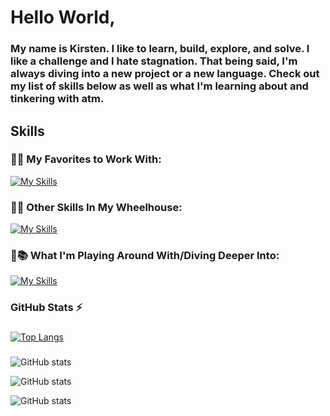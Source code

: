 # Hello World,
### My name is Kirsten. I like to learn, build, explore, and solve. I like a challenge and I hate stagnation. That being said, I'm always diving into a new project or a new language. Check out my list of skills below as well as what I'm learning about and tinkering with atm. 



## Skills
### 🖤🔥 My Favorites to Work With:

[![My Skills](https://skillicons.dev/icons?i=netlify,nextjs,react,ts,vercel,vscode&theme=dark)](https://skillicons.dev)  


### 🖤💪 Other Skills In My Wheelhouse:

[![My Skills](https://skillicons.dev/icons?i=aws,css,dynamodb,figma,git,html,js,jquery,materialui,mongodb,mysql,php,sass,wordpress&theme=dark)](https://skillicons.dev)


### 🖤📚 What I'm Playing Around With/Diving Deeper Into:

[![My Skills](https://skillicons.dev/icons?i=jest,nodejs,laravel,tailwind&theme=dark)](https://skillicons.dev)




 ### GitHub Stats ⚡
  
  ###
  [![Top Langs](https://github-readme-stats.vercel.app/api/top-langs/?username=anuraghazra&layout=compact)](https://github.com/kirstendarling/github-readme-stats)
  
  ###
  
  ![GitHub stats](https://github-readme-stats.vercel.app/api?username=KirstenDarling&hide=stars,issues,contribs&count_private=true&include_all_commits=true&show_icons=true&theme=radical)
  
  ![GitHub stats](https://github-readme-stats.vercel.app/api?username=KirstenDarling&hide=stars,issues,contribs&count_private=true&include_all_commits=true&show_icons=true&theme=mercko)
  
  ![GitHub stats](https://github-readme-stats.vercel.app/api?username=KirstenDarling&hide=stars,issues,contribs&count_private=true&include_all_commits=true&show_icons=true&theme=tokyonight)



<!--
**KirstenDarling/KirstenDarling** is a ✨ _special_ ✨ repository because its `README.md` (this file) appears on your GitHub profile.

Here are some ideas to get you started:

- 🔭 I’m currently working on ...
- 🌱 I’m currently learning ...
- 👯 I’m looking to collaborate on ...
- 🤔 I’m looking for help with ...
- 💬 Ask me about ...
- 📫 How to reach me: ...
- 😄 Pronouns: ...
- ⚡ Fun fact: ...
-->
